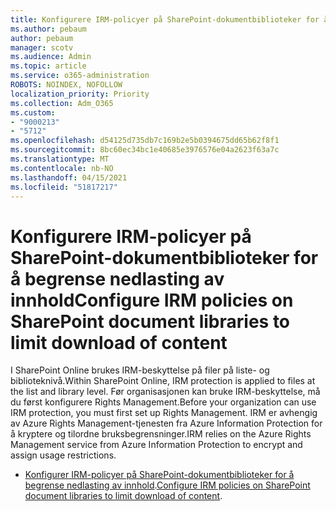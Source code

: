 ```yaml
---
title: Konfigurere IRM-policyer på SharePoint-dokumentbiblioteker for å begrense nedlasting av innhold
ms.author: pebaum
author: pebaum
manager: scotv
ms.audience: Admin
ms.topic: article
ms.service: o365-administration
ROBOTS: NOINDEX, NOFOLLOW
localization_priority: Priority
ms.collection: Adm_O365
ms.custom:
- "9000213"
- "5712"
ms.openlocfilehash: d54125d735db7c169b2e5b0394675dd65b62f8f1
ms.sourcegitcommit: 8bc60ec34bc1e40685e3976576e04a2623f63a7c
ms.translationtype: MT
ms.contentlocale: nb-NO
ms.lasthandoff: 04/15/2021
ms.locfileid: "51817217"
---
```

# <a name="configure-irm-policies-on-sharepoint-document-libraries-to-limit-download-of-content"></a><span data-ttu-id="912c0-102">Konfigurere IRM-policyer på SharePoint-dokumentbiblioteker for å begrense nedlasting av innhold</span><span class="sxs-lookup"><span data-stu-id="912c0-102">Configure IRM policies on SharePoint document libraries to limit download of content</span></span>

<span data-ttu-id="912c0-103">I SharePoint Online brukes IRM-beskyttelse på filer på liste- og biblioteknivå.</span><span class="sxs-lookup"><span data-stu-id="912c0-103">Within SharePoint Online, IRM protection is applied to files at the list and library level.</span></span> <span data-ttu-id="912c0-104">Før organisasjonen kan bruke IRM-beskyttelse, må du først konfigurere Rights Management.</span><span class="sxs-lookup"><span data-stu-id="912c0-104">Before your organization can use IRM protection, you must first set up Rights Management.</span></span> <span data-ttu-id="912c0-105">IRM er avhengig av Azure Rights Management-tjenesten fra Azure Information Protection for å kryptere og tilordne bruksbegrensninger.</span><span class="sxs-lookup"><span data-stu-id="912c0-105">IRM relies on the Azure Rights Management service from Azure Information Protection to encrypt and assign usage restrictions.</span></span>

- <span data-ttu-id="912c0-106">[Konfigurer IRM-policyer på SharePoint-dokumentbiblioteker for å begrense nedlasting av innhold](https://docs.microsoft.com/microsoft-365/compliance/set-up-irm-in-sp-admin-center).</span><span class="sxs-lookup"><span data-stu-id="912c0-106">[Configure IRM policies on SharePoint document libraries to limit download of content](https://docs.microsoft.com/microsoft-365/compliance/set-up-irm-in-sp-admin-center).</span></span>
